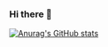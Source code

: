 ### Hi there 👋
               

[![Anurag's GitHub stats](https://github-readme-stats.vercel.app/api?username=GiHoo)](https://github.com/anuraghazra/github-readme-stats)

<!--
**MooGiHoo/MooGiHoo** is a ✨ _special_ ✨ repository because its `README.md` (this file) appears on your GitHub profile.

Here are some ideas to get you started:

- 🔭 I’m currently working on ...
- 🌱 I’m currently learning ...
- 👯 I’m looking to collaborate on ...
- 🤔 I’m looking for help with ...
- 💬 Ask me about ...
- 📫 How to reach me: ...
- 😄 Pronouns: ...
- ⚡ Fun fact: ...
-->

